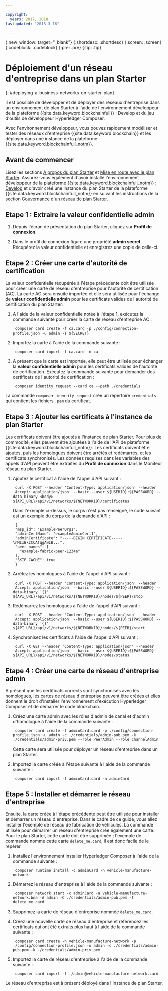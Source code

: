 ```yaml
---

copyright:
  years: 2017, 2018
lastupdated: "2018-3-16"

---
```


{:new_window: target="_blank"}
{:shortdesc: .shortdesc}
{:screen: .screen}
{:codeblock: .codeblock}
{:pre: .pre}
{:tip: .tip}

# Déploiement d'un réseau d'entreprise dans un plan Starter
{: #deploying-a-business-networks-on-starter-plan}

Il est possible de développer et de déployer des réseaux d'entreprise dans un environnement de plan Starter à l'aide de l'environnement développeur de la plateforme {{site.data.keyword.blockchainfull}} : Develop et du jeu d'outils de développeur Hyperledger Composer.

Avec l'environnement développeur, vous pouvez rapidement modéliser et tester des réseaux d'entreprise {{site.data.keyword.blockchain}} et les déployer dans une instance de la plateforme {{site.data.keyword.blockchainfull_notm}}.

## Avant de commencer

Lisez les sections [A propos du plan Starter](./starter_plan.html) et [Mise en route avec le plan Starter](./get_start_starter_plan.html). Assurez-vous également d'avoir installé l'environnement développeur de la plateforme [{{site.data.keyword.blockchainfull_notm}} : Develop](./develop_install.html) et d'avoir créé une instance du plan Starter de la plateforme {{site.data.keyword.blockchainfull_notm}} en suivant les instructions de la section [Gouvernance d'un réseau de plan Starter](./get_start_starter_plan.html).


## Etape 1 : Extraire la valeur confidentielle admin

1. Depuis l'écran de présentation du plan Starter, cliquez sur **Profil de connexion**.

2. Dans le profil de connexion figure une propriété **admin secret**. Récupérez la valeur confidentielle et enregistrez une copie de celle-ci.

## Etape 2 : Créer une carte d'autorité de certification

La valeur confidentielle récupérée à l'étape précédente doit être utilisée pour créer une carte de réseau d'entreprise pour l'autorité de certification (AC). La carte AC sera ensuite importée et elle sera utilisée pour l'échange de **valeur confidentielle admin** pour les certificats valides de l'autorité de certification du plan Starter. 

1. A l'aide de la valeur confidentielle notée à l'étape 1, exécutez la commande suivante pour créer la carte de réseau d'entreprise AC :

        composer card create -f ca.card -p ./config/connection-profile.json -u admin -s ${SECRET}

2. Importez la carte à l'aide de la commande suivante :

        composer card import -f ca.card -n ca

3. A présent que la carte est importée, elle peut être utilisée pour échanger la **valeur confidentielle admin** pour les certificats valides de l'autorité de certification. Exécutez la commande suivante pour demander des certificats de l'autorité de certification :

        composer identity request --card ca --path ./credentials

La commande `composer identity request` crée un répertoire `credentials` qui contient les fichiers `.pem` du certificat.

## Etape 3 : Ajouter les certificats à l'instance de plan Starter

Les certificats doivent être ajoutés à l'instance de plan Starter. Pour plus de commodité, elles peuvent être ajoutées à l'aide de l'API de plateforme {{site.data.keyword.blockchainfull_notm}}. Les certificats doivent être ajoutés, puis les homologues doivent être arrêtés et redémarrés, et les certificats synchronisés. Les données requises dans les variables des appels d'API peuvent être extraites du **Profil de connexion** dans le Moniteur réseau du plan Starter.

1. Ajoutez le certificat à l'aide de l'appel d'API suivant :

        curl -X POST --header 'Content-Type: application/json' --header 'Accept: application/json' --basic --user ${USERID}:${PASSWORD} --data-binary <body> ${API_URL}/api/v1/networks/${NETWORKID}/certificates

    Dans l'exemple ci-dessus, le corps n'est pas renseigné, le code suivant est un exemple du corps de la demande d'API :

        {
        "msp_id": "ExamplePeerOrg1",
        "adminCertName": "exampleAdminCert1",
        "adminCertificate": "-----BEGIN CERTIFICATE-----\nMIIBkzCCATqgAwIB...",
        "peer_names": [
          "example-fabric-peer-1234a"
        ],
        "SKIP_CACHE": true
        }

2. Arrêtez les homologues à l'aide de l'appel d'API suivant :

        curl -X POST --header 'Content-Type: application/json' --header 'Accept: application/json' --basic --user ${USERID}:${PASSWORD} --data-binary '{}' ${API_URL}/api/v1/networks/${NETWORKID}/nodes/${PEER}/stop

3. Redémarrez les homologues à l'aide de l'appel d'API suivant :

        curl -X POST --header 'Content-Type: application/json' --header 'Accept: application/json' --basic --user ${USERID}:${PASSWORD} --data-binary '{}' ${API_URL}/api/v1/networks/${NETWORKID}/nodes/${PEER}/start

4. Synchronisez les certificats à l'aide de l'appel d'API suivant :

        curl -X GET --header 'Content-Type: application/json' --header 'Accept: application/json' --basic --user ${USERID}:${PASSWORD} ${API_URL}/api/v1/networks/${NETWORKID}/nodes/status

## Etape 4 : Créer une carte de réseau d'entreprise admin

A présent que les certificats corrects sont synchronisés avec les homologues, les cartes de réseau d'entreprise peuvent être créées et elles donnent le droit d'installer l'environnement d'exécution Hyperledger Composer et de démarrer le code blockchain. 

1. Créez une carte admin avec les rôles d'admin de canal et d'admin d'homologue à l'aide de la commande suivante :

        composer card create -f adminCard.card -p ./config/connection-profile.json -u admin -c ./credentials/admin-pub.pem -k ./credentials/admin-priv.pem --role PeerAdmin --role ChannelAdmin

    Cette carte sera utilisée pour déployer un réseau d'entreprise dans un plan Starter.

2. Importez la carte créée à l'étape suivante à l'aide de la commande suivante :

        composer card import -f adminCard.card -n adminCard

## Etape 5 : Installer et démarrer le réseau d'entreprise

Ensuite, la carte créée à l'étape précédente peut être utilisée pour installer et démarrer un réseau d'entreprise. Dans le cadre de ce guide, vous allez installer l'exemple de réseau de fabrication de véhicules. La commande utilisée pour démarrer un réseau d'entreprise crée également une carte. Pour le plan Starter, cette carte doit être supprimée ; l'exemple de commande nomme cette carte `delete_me.card`, il est donc facile de le repérer.

1. Installez l'environnement installer Hyperledger Composer à l'aide de la commande suivante :

        composer runtime install -c adminCard -n vehicle-manufacture-network

2. Démarrez le réseau d'entreprise à l'aide de la commande suivante :

        composer network start -c adminCard -a vehicle-manufacture-network.bna -A admin -C ./credentials/admin-pub.pem -f delete_me.card

3. Supprimez la carte de réseau d'entreprise nommée `delete_me.card`.

4. Créez une nouvelle carte de réseau d'entreprise et référencez les certificats qui ont été extraits plus haut à l'aide de la commande suivante : 

        composer card create -n vehicle-manufacture-network -p ./config/connection-profile.json -u admin -c ./credentials/admin-pub.pem -k ./credentials/admin-priv.pem

5. Importez la carte de réseau d'entreprise à l'aide de la commande suivante :

        composer card import -f ./admin@vehicle-manufacture-network.card

Le réseau d'entreprise est à présent déployé dans l'instance de plan Starter.
